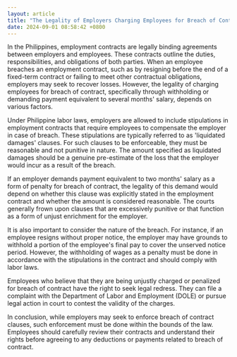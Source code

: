 ```yaml
---
layout: article
title: "The Legality of Employers Charging Employees for Breach of Contract in the Philippines"
date: 2024-09-01 08:58:42 +0800
---
```


<p>In the Philippines, employment contracts are legally binding agreements between employers and employees. These contracts outline the duties, responsibilities, and obligations of both parties. When an employee breaches an employment contract, such as by resigning before the end of a fixed-term contract or failing to meet other contractual obligations, employers may seek to recover losses. However, the legality of charging employees for breach of contract, specifically through withholding or demanding payment equivalent to several months' salary, depends on various factors.</p><p>Under Philippine labor laws, employers are allowed to include stipulations in employment contracts that require employees to compensate the employer in case of breach. These stipulations are typically referred to as 'liquidated damages' clauses. For such clauses to be enforceable, they must be reasonable and not punitive in nature. The amount specified as liquidated damages should be a genuine pre-estimate of the loss that the employer would incur as a result of the breach.</p><p>If an employer demands payment equivalent to two months' salary as a form of penalty for breach of contract, the legality of this demand would depend on whether this clause was explicitly stated in the employment contract and whether the amount is considered reasonable. The courts generally frown upon clauses that are excessively punitive or that function as a form of unjust enrichment for the employer.</p><p>It is also important to consider the nature of the breach. For instance, if an employee resigns without proper notice, the employer may have grounds to withhold a portion of the employee's final pay to cover the unserved notice period. However, the withholding of wages as a penalty must be done in accordance with the stipulations in the contract and should comply with labor laws.</p><p>Employees who believe that they are being unjustly charged or penalized for breach of contract have the right to seek legal redress. They can file a complaint with the Department of Labor and Employment (DOLE) or pursue legal action in court to contest the validity of the charges.</p><p>In conclusion, while employers may seek to enforce breach of contract clauses, such enforcement must be done within the bounds of the law. Employees should carefully review their contracts and understand their rights before agreeing to any deductions or payments related to breach of contract.</p>